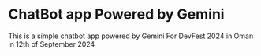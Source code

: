 
# ChatBot app Powered by Gemini
This is a simple chatbot app powered by Gemini
For DevFest 2024 in Oman
in 12th of September 2024

